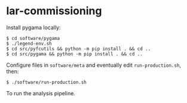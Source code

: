 # lar-commissioning

Install pygama locally:
```console
$ cd software/pygama
$ ./legend-env.sh
$ cd src/pyfcutils && python -m pip install . && cd ..
$ cd src/pygama && python -m pip install . && cd ..
```

Configure files in `software/meta` and eventually edit `run-production.sh`, then:
```console
$ ./software/run-production.sh
```
To run the analysis pipeline.
